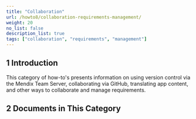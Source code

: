 ```yaml
---
title: "Collaboration"
url: /howto8/collaboration-requirements-management/
weight: 20
no_list: false
description_list: true 
tags: ["collaboration", "requirements", "management"]
---
```


## 1 Introduction

This category of how-to's presents information on using version control via the Mendix Team Server, collaborating via GitHub, translating app content, and other ways to collaborate and manage requirements.

## 2 Documents in This Category
